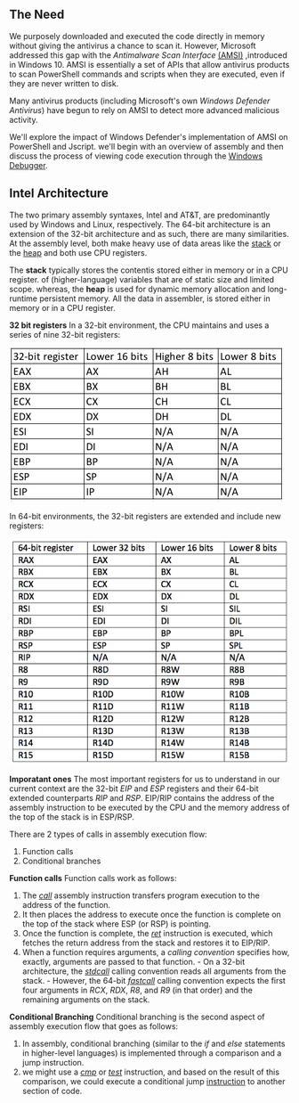 ## The Need
We purposely downloaded and executed the code directly in memory without giving the antivirus a chance to scan it.
However, Microsoft addressed this gap with the _Antimalware Scan Interface_ [(AMSI)](https://docs.microsoft.com/en-us/windows/win32/amsi/antimalware-scan-interface-portal) ,introduced in Windows 10.
AMSI is essentially a set of APIs that allow antivirus products to scan PowerShell commands and scripts when they are executed, even if they are never written to disk.

Many antivirus products (including Microsoft's own _Windows Defender Antivirus_) have begun to rely on AMSI to detect more advanced malicious activity.

We'll explore the impact of Windows Defender's implementation of AMSI on PowerShell and Jscript.
we'll begin with an overview of assembly and then discuss the process of viewing code execution through the [Windows Debugger](https://docs.microsoft.com/en-us/windows-hardware/drivers/debugger/debugger-download-tools).

## Intel Architecture
The two primary assembly syntaxes, Intel and AT&T, are predominantly used by Windows and Linux, respectively.
The 64-bit architecture is an extension of the 32-bit architecture and as such, there are many similarities.
At the assembly level, both make heavy use of data areas like the [stack](https://en.wikipedia.org/wiki/Stack-based_memory_allocation) or the [heap](https://en.wikipedia.org/wiki/C_dynamic_memory_allocation#Heap-based) and both use CPU registers.

The **stack** typically stores the contentis stored either in memory or in a CPU register. of (higher-language) variables that are of static size and limited scope. 
whereas, the **heap** is used for dynamic memory allocation and long-runtime persistent memory.
All the data in assembler, is stored either in memory or in a CPU register.

**32 bit registers**
In a 32-bit environment, the CPU maintains and uses a series of nine 32-bit registers:

![](../../../Screenshots/32bit-reg.png)

In 64-bit environments, the 32-bit registers are extended and include new registers:

![](../../../Screenshots/64bit-reg.png)


**Imporatant ones**
The most important registers for us to understand in our current context are the 32-bit _EIP_ and _ESP_ registers and their 64-bit extended counterparts _RIP_ and _RSP_.
EIP/RIP contains the address of the assembly instruction to be executed by the CPU and the memory address of the top of the stack is in ESP/RSP.

There are 2 types of calls in assembly execution flow:
1. Function calls
2. Conditional branches

**Function calls**
Function calls work as follows:
1. The [_call_](https://www.felixcloutier.com/x86/call) assembly instruction transfers program execution to the address of the function.
2. It then places the address to execute once the function is complete on the top of the stack where ESP (or RSP) is pointing. 
3. Once the function is complete, the [_ret_](https://www.felixcloutier.com/x86/ret) instruction is executed, which fetches the return address from the stack and restores it to EIP/RIP.
4. When a function requires arguments, a _calling convention_ specifies how, exactly, arguments are passed to that function.
			- On a 32-bit architecture, the [_stdcall_](https://docs.microsoft.com/en-us/cpp/cpp/stdcall?view=msvc-170&viewFallbackFrom=vs-2019) calling convention reads all arguments from the stack.
			- However, the 64-bit [_fastcall_](https://docs.microsoft.com/en-us/cpp/cpp/fastcall?view=msvc-170&viewFallbackFrom=vs-2019) calling convention expects the first four arguments in _RCX_, _RDX_, _R8_, and _R9_ (in that order) and the remaining arguments on the stack.

**Conditional Branching**
Conditional branching is the second aspect of assembly execution flow that goes as follows:
1. In assembly, conditional branching (similar to the _if_ and _else_ statements in higher-level languages) is implemented through a comparison and a jump instruction.
2. we might use a [_cmp_](https://www.felixcloutier.com/x86/cmp) or [_test_](https://www.felixcloutier.com/x86/test) instruction, and based on the result of this comparison, we could execute a conditional jump [instruction]() to another section of code.

